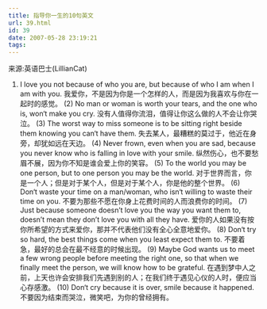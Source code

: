```yaml
---
title: 指导你一生的10句英文
url: 39.html
id: 39
date: 2007-05-28 23:19:21
tags:
---
```


来源:英语巴士(LillianCat)

1) I love you not because of who you are, but because of who I am when I am with you. 我爱你，不是因为你是一个怎样的人，而是因为我喜欢与你在一起时的感觉。 (2) No man or woman is worth your tears, and the one who is, won‘t make you cry. 没有人值得你流泪，值得让你这么做的人不会让你哭泣。 (3) The worst way to miss someone is to be sitting right beside them knowing you can‘t have them. 失去某人，最糟糕的莫过于，他近在身旁，却犹如远在天边。 (4) Never frown, even when you are sad, because you never know who is falling in love with your smile. 纵然伤心，也不要愁眉不展，因为你不知是谁会爱上你的笑容。 (5) To the world you may be one person, but to one person you may be the world. 对于世界而言，你是一个人；但是对于某个人，但是对于某个人，你是他的整个世界。 (6) Don‘t waste your time on a man/woman, who isn‘t willing to waste their time on you. 不要为那些不愿在你身上花费时间的人而浪费你的时间。 (7) Just because someone doesn’t love you the way you want them to, doesn’t mean they don’t love you with all they have. 爱你的人如果没有按你所希望的方式来爱你，那并不代表他们没有全心全意地爱你。 (8) Don‘t try so hard, the best things come when you least expect them to. 不要着急，最好的总会在最不经意的时候出现。 (9) Maybe God wants us to meet a few wrong people before meeting the right one, so that when we finally meet the person, we will know how to be grateful. 在遇到梦中人之前，上天也许会安排我们先遇到别的人；在我们终于遇见心仪的人时，便应当心存感激。 (10) Don‘t cry because it is over, smile because it happened. 不要因为结束而哭泣，微笑吧，为你的曾经拥有。